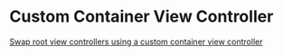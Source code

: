 # Custom Container View Controller

[Swap root view controllers using a custom container view controller](https://medium.com/@thomsmed/swap-root-view-controllers-using-a-custom-container-view-controller-fae93f5ad2c0)
